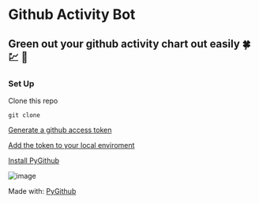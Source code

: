 # Github Activity Bot

Green out your github activity chart out easily :four_leaf_clover: :chart: :green_heart:
----
### Set Up
Clone this repo

`git clone `

[Generate a github access token](https://docs.github.com/en/authentication/keeping-your-account-and-data-secure/managing-your-personal-access-tokens)

[Add the token to your local enviroment](https://help.knapsack.cloud/article/83-github-personal-access-tokens-local-dev)

[Install PyGithub](https://pygithub.readthedocs.io/en/latest/introduction.html#download-and-install)

![image](https://github.com/mackenzie1/github-activity-bot/assets/49001843/ed9af5a5-b630-4c77-93b1-f3dc86ee7d59)

Made with: [PyGithub](https://pygithub.readthedocs.io/en/latest/index.html)
